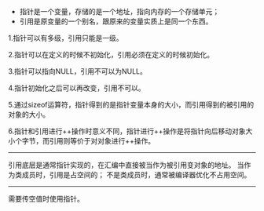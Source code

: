- 指针是一个变量，存储的是一个地址，指向内存的一个存储单元；
- 引用是原变量的一个别名，跟原来的变量实质上是同一个东西。

1.指针可以有多级，引用只能是一级。

2.指针可以在定义的时候不初始化，引用必须在定义的时候初始化。

3.指针可以指向NULL，引用不可以为NULL。

4.指针初始化之后可以再改变，引用不可以。

5.通过sizeof运算符，指针得到的是指针变量本身的大小，而引用得到的被引用的对象的大小。

6.指针和引用进行++操作时意义不同，指针进行++操作是将指针向后移动对象大小个字节，而引用则等价于对对象进行++操作。


---

引用底层是通常指针实现的，在汇编中直接被当作为被引用变对象的地址。
    当作为类成员时，引用是占空间的；
    不是类成员时，通常被编译器优化不占用空间。

---

需要传空值时使用指针。